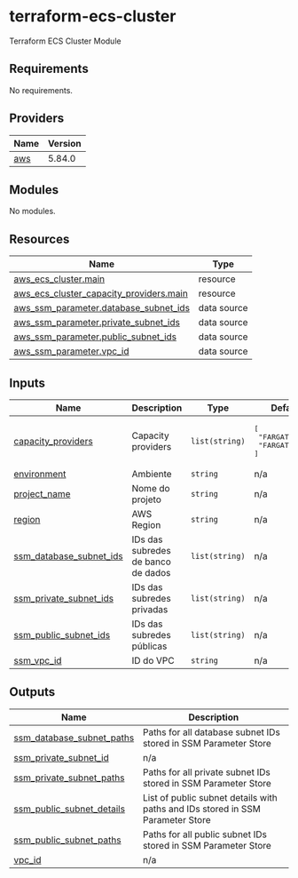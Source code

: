 # terraform-ecs-cluster
Terraform ECS Cluster  Module 

<!-- BEGIN_TF_DOCS -->
## Requirements

No requirements.

## Providers

| Name | Version |
|------|---------|
| <a name="provider_aws"></a> [aws](#provider\_aws) | 5.84.0 |

## Modules

No modules.

## Resources

| Name | Type |
|------|------|
| [aws_ecs_cluster.main](https://registry.terraform.io/providers/hashicorp/aws/latest/docs/resources/ecs_cluster) | resource |
| [aws_ecs_cluster_capacity_providers.main](https://registry.terraform.io/providers/hashicorp/aws/latest/docs/resources/ecs_cluster_capacity_providers) | resource |
| [aws_ssm_parameter.database_subnet_ids](https://registry.terraform.io/providers/hashicorp/aws/latest/docs/data-sources/ssm_parameter) | data source |
| [aws_ssm_parameter.private_subnet_ids](https://registry.terraform.io/providers/hashicorp/aws/latest/docs/data-sources/ssm_parameter) | data source |
| [aws_ssm_parameter.public_subnet_ids](https://registry.terraform.io/providers/hashicorp/aws/latest/docs/data-sources/ssm_parameter) | data source |
| [aws_ssm_parameter.vpc_id](https://registry.terraform.io/providers/hashicorp/aws/latest/docs/data-sources/ssm_parameter) | data source |

## Inputs

| Name | Description | Type | Default | Required |
|------|-------------|------|---------|:--------:|
| <a name="input_capacity_providers"></a> [capacity\_providers](#input\_capacity\_providers) | Capacity providers | `list(string)` | <pre>[<br/>  "FARGATE",<br/>  "FARGATE_SPOT"<br/>]</pre> | no |
| <a name="input_environment"></a> [environment](#input\_environment) | Ambiente | `string` | n/a | yes |
| <a name="input_project_name"></a> [project\_name](#input\_project\_name) | Nome do projeto | `string` | n/a | yes |
| <a name="input_region"></a> [region](#input\_region) | AWS Region | `string` | n/a | yes |
| <a name="input_ssm_database_subnet_ids"></a> [ssm\_database\_subnet\_ids](#input\_ssm\_database\_subnet\_ids) | IDs das subredes de banco de dados | `list(string)` | n/a | yes |
| <a name="input_ssm_private_subnet_ids"></a> [ssm\_private\_subnet\_ids](#input\_ssm\_private\_subnet\_ids) | IDs das subredes privadas | `list(string)` | n/a | yes |
| <a name="input_ssm_public_subnet_ids"></a> [ssm\_public\_subnet\_ids](#input\_ssm\_public\_subnet\_ids) | IDs das subredes públicas | `list(string)` | n/a | yes |
| <a name="input_ssm_vpc_id"></a> [ssm\_vpc\_id](#input\_ssm\_vpc\_id) | ID do VPC | `string` | n/a | yes |

## Outputs

| Name | Description |
|------|-------------|
| <a name="output_ssm_database_subnet_paths"></a> [ssm\_database\_subnet\_paths](#output\_ssm\_database\_subnet\_paths) | Paths for all database subnet IDs stored in SSM Parameter Store |
| <a name="output_ssm_private_subnet_id"></a> [ssm\_private\_subnet\_id](#output\_ssm\_private\_subnet\_id) | n/a |
| <a name="output_ssm_private_subnet_paths"></a> [ssm\_private\_subnet\_paths](#output\_ssm\_private\_subnet\_paths) | Paths for all private subnet IDs stored in SSM Parameter Store |
| <a name="output_ssm_public_subnet_details"></a> [ssm\_public\_subnet\_details](#output\_ssm\_public\_subnet\_details) | List of public subnet details with paths and IDs stored in SSM Parameter Store |
| <a name="output_ssm_public_subnet_paths"></a> [ssm\_public\_subnet\_paths](#output\_ssm\_public\_subnet\_paths) | Paths for all public subnet IDs stored in SSM Parameter Store |
| <a name="output_vpc_id"></a> [vpc\_id](#output\_vpc\_id) | n/a |
<!-- END_TF_DOCS -->